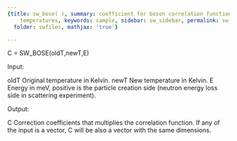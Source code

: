 ```yaml
---
{title: sw_bose( ), summary: coefficient for boson correlation functions for different
    temperatures, keywords: sample, sidebar: sw_sidebar, permalink: sw_bose.html,
  folder: swfiles, mathjax: 'true'}

---
```

 
C = SW_BOSE(oldT,newT,E)
 
Input:
 
oldT      Original temperature in Kelvin.
newT      New temperature in Kelvin.
E         Energy in meV, positive is the particle creation side (neutron
          energy loss side in scattering experiment).
 
Output:
 
C         Correction coefficients that multiplies the correlation
          function. If any of the input is a vector, C will be also a
          vector with the same dimensions.
 

